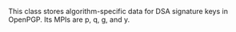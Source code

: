 This class stores algorithm-specific data for DSA signature keys in OpenPGP.
Its MPIs are p, q, g, and y.